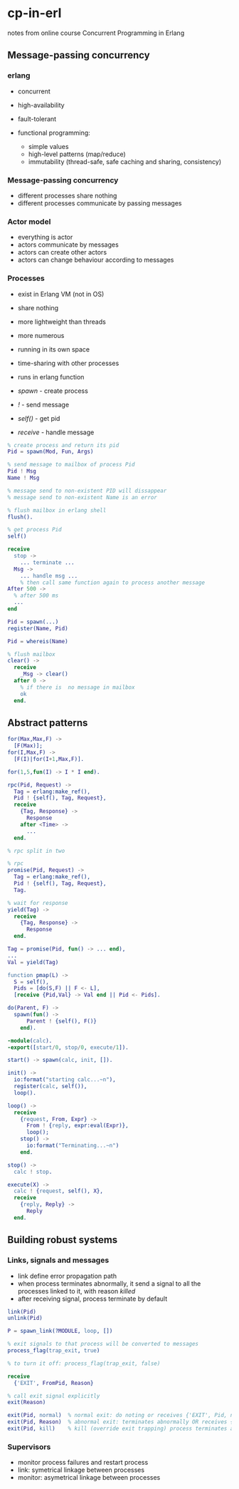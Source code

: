 # cp-in-erl

notes from online course Concurrent Programming in Erlang

## Message-passing concurrency

### erlang

* concurrent
* high-availability
* fault-tolerant

* functional programming:
  * simple values
  * high-level patterns (map/reduce)
  * immutability (thread-safe, safe caching and sharing, consistency)

### Message-passing concurrency

* different processes share nothing
* different processes communicate by passing messages


### Actor model

* everything is actor
* actors communicate by messages
* actors can create other actors
* actors can change behaviour according to messages

### Processes

* exist in Erlang VM (not in OS)
* share nothing
* more lightweight than threads
* more numerous

* running in its own space
* time-sharing with other processes
* runs in erlang function

* *spawn* - create process
* *!* - send message
* *self()* - get pid
* *receive* - handle message

```erlang
% create process and return its pid
Pid = spawn(Mod, Fun, Args)
```

```erlang
% send message to mailbox of process Pid
Pid ! Msg
Name ! Msg

% message send to non-existent PID will dissappear
% message send to non-existent Name is an error

% flush mailbox in erlang shell
flush().
```

```erlang
% get process Pid
self()
```

```erlang
receive
  stop ->
    ... terminate ...
  Msg ->
    ... handle msg ...
    % then call same function again to process another message
After 500 ->
  % after 500 ms
  ...
end
```

```erlang
Pid = spawn(...)
register(Name, Pid)

Pid = whereis(Name)
```

```erlang
% flush mailbox
clear() ->
  receive
    _Msg -> clear()
  after 0 ->
    % if there is  no message in mailbox
    ok
  end.
```

## Abstract patterns

```erlang
for(Max,Max,F) ->
  [F(Max)];
for(I,Max,F) ->
  [F(I)|for(I+1,Max,F)].

for(1,5,fun(I) -> I * I end).
```

```erlang
rpc(Pid, Request) ->
  Tag = erlang:make_ref(),
  Pid ! {self(), Tag, Request},
  receive
    {Tag, Response} ->
      Response
    after <Time> ->
      ...
  end.
```

```erlang
% rpc split in two

% rpc
promise(Pid, Request) ->
  Tag = erlang:make_ref(),
  Pid ! {self(), Tag, Request},
  Tag.

% wait for response
yield(Tag) ->
  receive
    {Tag, Response} ->
      Response
  end.

Tag = promise(Pid, fun() -> ... end),
...
Val = yield(Tag)
```

```erlang
function pmap(L) ->
  S = self(),
  Pids = [do(S,F) || F <- L],
  [receive {Pid,Val} -> Val end || Pid <- Pids].

do(Parent, F) ->
  spawn(fun() ->
      Parent ! {self(), F()}
    end).
```

```erlang
-module(calc).
-export([start/0, stop/0, execute/1]).

start() -> spawn(calc, init, []).

init() ->
  io:format("starting calc...~n"),
  register(calc, self()),
  loop().

loop() ->
  receive
    {request, From, Expr} ->
      From ! {reply, expr:eval(Expr)},
      loop();
    stop() ->
      io:format("Terminating...~n")
    end.

stop() ->
  calc ! stop.

execute(X) ->
  calc ! {request, self(), X},
  receive
    {reply, Reply} ->
      Reply
  end.
```

## Building robust systems

### Links, signals and messages

* link define error propagation path
* when process terminates abnormally, it send a signal to all the processes linked to it, with reason _killed_
* after receiving signal, process terminate by default

```erlang
link(Pid)
unlink(Pid)
```

```erlang
P = spawn_link(?MODULE, loop, [])
```

```erlang
% exit signals to that process will be converted to messages
process_flag(trap_exit, true)

% to turn it off: process_flag(trap_exit, false)

receive
  {'EXIT', FromPid, Reason}
```

```erlang
% call exit signal explicitly
exit(Reason)

exit(Pid, normal)  % normal exit: do noting or receives {'EXIT', Pid, normal}
exit(Pid, Reason)  % abnormal exit: terminates abnormally OR receives {'EXIT', Pid, Reason}
exit(Pid, kill)    % kill (override exit trapping) process terminates abnormally (but not kill other linked processes)
```

### Supervisors

* monitor process failures and restart process
* link: symetrical linkage between processes
* monitor: asymetrical linkage between processes
